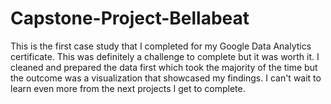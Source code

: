 # Capstone-Project-Bellabeat
This is the first case study that I completed for my Google Data Analytics certificate. This was definitely a challenge to complete but it was worth it. I cleaned and prepared the data first which took the majority of the time but the outcome was a visualization that showcased my findings. I can't wait to learn even more from the next projects I get to complete.
